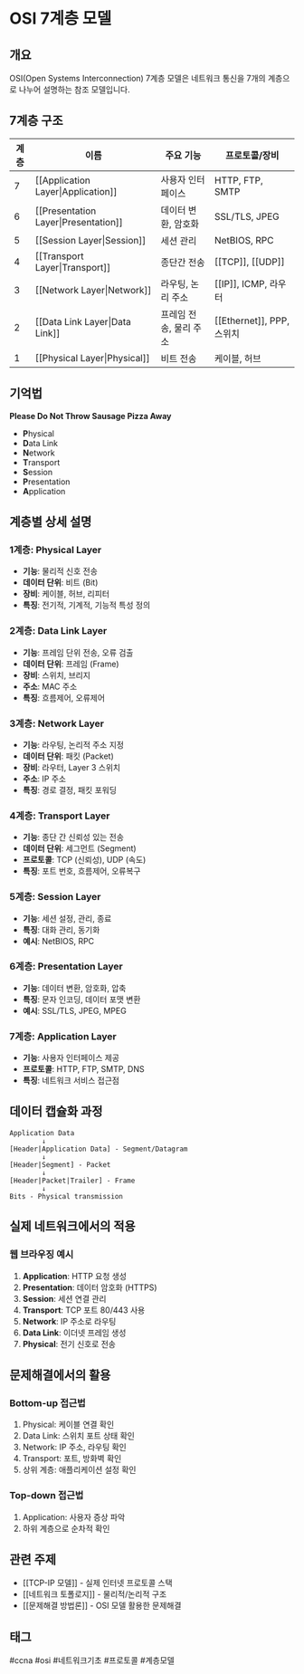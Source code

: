 # OSI 7계층 모델

## 개요
OSI(Open Systems Interconnection) 7계층 모델은 네트워크 통신을 7개의 계층으로 나누어 설명하는 참조 모델입니다.

## 7계층 구조

| 계층 | 이름 | 주요 기능 | 프로토콜/장비 |
|------|------|-----------|---------------|
| 7 | [[Application Layer\|Application]] | 사용자 인터페이스 | HTTP, FTP, SMTP |
| 6 | [[Presentation Layer\|Presentation]] | 데이터 변환, 암호화 | SSL/TLS, JPEG |
| 5 | [[Session Layer\|Session]] | 세션 관리 | NetBIOS, RPC |
| 4 | [[Transport Layer\|Transport]] | 종단간 전송 | [[TCP]], [[UDP]] |
| 3 | [[Network Layer\|Network]] | 라우팅, 논리 주소 | [[IP]], ICMP, 라우터 |
| 2 | [[Data Link Layer\|Data Link]] | 프레임 전송, 물리 주소 | [[Ethernet]], PPP, 스위치 |
| 1 | [[Physical Layer\|Physical]] | 비트 전송 | 케이블, 허브 |

## 기억법
**Please Do Not Throw Sausage Pizza Away**
- **P**hysical
- **D**ata Link  
- **N**etwork
- **T**ransport
- **S**ession
- **P**resentation
- **A**pplication

## 계층별 상세 설명

### 1계층: Physical Layer
- **기능**: 물리적 신호 전송
- **데이터 단위**: 비트 (Bit)
- **장비**: 케이블, 허브, 리피터
- **특징**: 전기적, 기계적, 기능적 특성 정의

### 2계층: Data Link Layer
- **기능**: 프레임 단위 전송, 오류 검출
- **데이터 단위**: 프레임 (Frame)
- **장비**: 스위치, 브리지
- **주소**: MAC 주소
- **특징**: 흐름제어, 오류제어

### 3계층: Network Layer
- **기능**: 라우팅, 논리적 주소 지정
- **데이터 단위**: 패킷 (Packet)
- **장비**: 라우터, Layer 3 스위치
- **주소**: IP 주소
- **특징**: 경로 결정, 패킷 포워딩

### 4계층: Transport Layer
- **기능**: 종단 간 신뢰성 있는 전송
- **데이터 단위**: 세그먼트 (Segment)
- **프로토콜**: TCP (신뢰성), UDP (속도)
- **특징**: 포트 번호, 흐름제어, 오류복구

### 5계층: Session Layer
- **기능**: 세션 설정, 관리, 종료
- **특징**: 대화 관리, 동기화
- **예시**: NetBIOS, RPC

### 6계층: Presentation Layer
- **기능**: 데이터 변환, 암호화, 압축
- **특징**: 문자 인코딩, 데이터 포맷 변환
- **예시**: SSL/TLS, JPEG, MPEG

### 7계층: Application Layer
- **기능**: 사용자 인터페이스 제공
- **프로토콜**: HTTP, FTP, SMTP, DNS
- **특징**: 네트워크 서비스 접근점

## 데이터 캡슐화 과정

```
Application Data
        ↓
[Header|Application Data] - Segment/Datagram
        ↓
[Header|Segment] - Packet
        ↓  
[Header|Packet|Trailer] - Frame
        ↓
Bits - Physical transmission
```

## 실제 네트워크에서의 적용

### 웹 브라우징 예시
1. **Application**: HTTP 요청 생성
2. **Presentation**: 데이터 암호화 (HTTPS)
3. **Session**: 세션 연결 관리
4. **Transport**: TCP 포트 80/443 사용
5. **Network**: IP 주소로 라우팅
6. **Data Link**: 이더넷 프레임 생성
7. **Physical**: 전기 신호로 전송

## 문제해결에서의 활용

### Bottom-up 접근법
1. Physical: 케이블 연결 확인
2. Data Link: 스위치 포트 상태 확인
3. Network: IP 주소, 라우팅 확인
4. Transport: 포트, 방화벽 확인
5. 상위 계층: 애플리케이션 설정 확인

### Top-down 접근법
1. Application: 사용자 증상 파악
2. 하위 계층으로 순차적 확인

## 관련 주제
- [[TCP-IP 모델]] - 실제 인터넷 프로토콜 스택
- [[네트워크 토폴로지]] - 물리적/논리적 구조
- [[문제해결 방법론]] - OSI 모델 활용한 문제해결

## 태그
#ccna #osi #네트워크기초 #프로토콜 #계층모델
